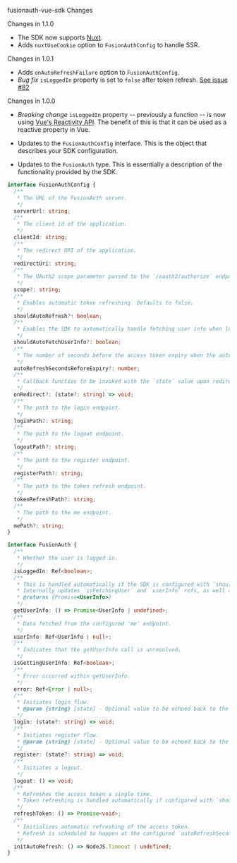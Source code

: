 fusionauth-vue-sdk Changes

Changes in 1.1.0

- The SDK now supports [Nuxt](https://nuxt.com/).
- Adds `nuxtUseCookie` option to `FusionAuthConfig` to handle SSR.

Changes in 1.0.1

- Adds `onAutoRefreshFailure` option to `FusionAuthConfig`.
- _Bug fix_ `isLoggedIn` property is set to `false` after token refresh. [See issue #82](https://github.com/FusionAuth/fusionauth-javascript-sdk/issues/82)

Changes in 1.0.0

- _Breaking change_ `isLoggedIn` property -- previously a function -- is now using [Vue's Reactivity API](https://vuejs.org/api/reactivity-core.html). The benefit of this is that it can be used as a reactive property in Vue.

- Updates to the `FusionAuthConfig` interface. This is the object that describes your SDK configuration.
- Updates to the `FusionAuth` type. This is essentially a description of the functionality provided by the SDK.

```typescript
interface FusionAuthConfig {
  /**
   * The URL of the FusionAuth server.
   */
  serverUrl: string;
  /**
   * The client id of the application.
   */
  clientId: string;
  /**
   * The redirect URI of the application.
   */
  redirectUri: string;
  /**
   * The OAuth2 scope parameter passed to the `/oauth2/authorize` endpoint. Fusionauth will default this to `openid offline_access` if not specified.
   */
  scope?: string;
  /**
   * Enables automatic token refreshing. Defaults to false.
   */
  shouldAutoRefresh?: boolean;
  /**
   * Enables the SDK to automatically handle fetching user info when logged in. Defaults to false.
   */
  shouldAutoFetchUserInfo?: boolean;
  /**
   * The number of seconds before the access token expiry when the auto refresh functionality kicks in if enabled. Default is 30.
   */
  autoRefreshSecondsBeforeExpiry?: number;
  /**
   * Callback function to be invoked with the `state` value upon redirect from login or register.
   */
  onRedirect?: (state?: string) => void;
  /**
   * The path to the login endpoint.
   */
  loginPath?: string;
  /**
   * The path to the logout endpoint.
   */
  logoutPath?: string;
  /**
   * The path to the register endpoint.
   */
  registerPath?: string;
  /**
   * The path to the token refresh endpoint.
   */
  tokenRefreshPath?: string;
  /**
   * The path to the me endpoint.
   */
  mePath?: string;
}

interface FusionAuth {
  /**
   * Whether the user is logged in.
   */
  isLoggedIn: Ref<boolean>;
  /**
   * This is handled automatically if the SDK is configured with `shouldAutoFetchUserInfo`.
   * Internally updates `isFetchingUser` and `userInfo` refs, as well as `error` if the request fails.
   * @returns {Promise<UserInfo>}
   */
  getUserInfo: () => Promise<UserInfo | undefined>;
  /**
   * Data fetched from the configured 'me' endpoint.
   */
  userInfo: Ref<UserInfo | null>;
  /**
   * Indicates that the getUserInfo call is unresolved.
   */
  isGettingUserInfo: Ref<boolean>;
  /**
   * Error occurred within getUserInfo.
   */
  error: Ref<Error | null>;
  /**
   * Initiates login flow.
   * @param {string} [state] - Optional value to be echoed back to the SDK upon redirect.
   */
  login: (state?: string) => void;
  /**
   * Initiates register flow.
   * @param {string} [state] - Optional value to be echoed back to the SDK upon redirect.
   */
  register: (state?: string) => void;
  /**
   * Initiates a logout.
   */
  logout: () => void;
  /**
   * Refreshes the access token a single time.
   * Token refreshing is handled automatically if configured with `shouldAutoRefresh`.
   */
  refreshToken: () => Promise<void>;
  /**
   * Initializes automatic refreshing of the access token.
   * Refresh is scheduled to happen at the configured `autoRefreshSecondsBeforeExpiry`.
   */
  initAutoRefresh: () => NodeJS.Timeout | undefined;
}
```
